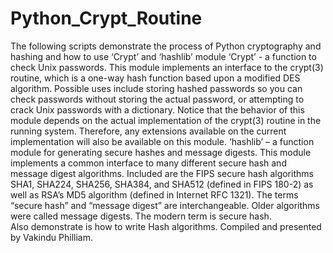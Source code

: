 # Python_Crypt_Routine
The following scripts demonstrate the process of Python cryptography and hashing and how to use ‘Crypt’ and ‘hashlib’ module ‘Crypt’ - a function to check Unix passwords. 
This module implements an interface to the crypt(3) routine, which is a one-way hash function based upon a modified DES algorithm. 
Possible uses include storing hashed passwords so you can check passwords without storing the actual password, or attempting to crack Unix passwords with a dictionary. 
Notice that the behavior of this module depends on the actual implementation of the crypt(3) routine in the running system. 
Therefore, any extensions available on the current implementation will also be available on this module. 
‘hashlib’ – a function module for generating secure hashes and message digests. 
This module implements a common interface to many different secure hash and message digest algorithms. 
Included are the FIPS secure hash algorithms SHA1, SHA224, SHA256, SHA384, and SHA512 (defined in FIPS 180-2) as well as RSA’s MD5 algorithm (defined in Internet RFC 1321). 
The terms “secure hash” and “message digest” are interchangeable. Older algorithms were called message digests. The modern term is secure hash.  
Also demonstrate is how to write Hash algorithms. 
Compiled and presented by Vakindu Philliam.
